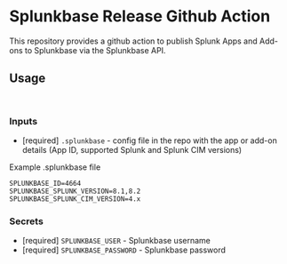 # Splunkbase Release Github Action

This repository provides a github action to publish Splunk Apps and Add-ons to Splunkbase via the Splunkbase API.

## Usage

```


```

### Inputs

* [required] `.splunkbase` - config file in the repo with the app or add-on details (App ID, supported Splunk and Splunk CIM versions)

Example .splunkbase file
```
SPLUNKBASE_ID=4664
SPLUNKBASE_SPLUNK_VERSION=8.1,8.2
SPLUNKBASE_SPLUNK_CIM_VERSION=4.x
```

### Secrets

* [required] `SPLUNKBASE_USER` - Splunkbase username
* [required] `SPLUNKBASE_PASSWORD` - Splunkbase password
